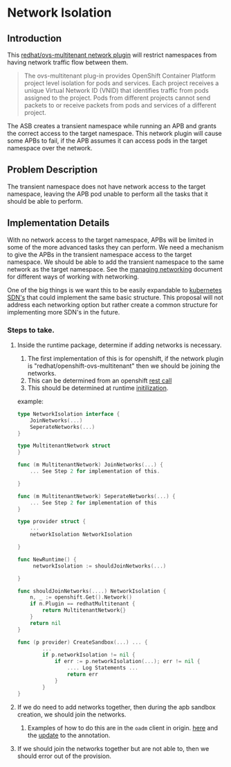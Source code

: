 # Network Isolation

## Introduction
This [redhat/ovs-multitenant network plugin](https://docs.openshift.com/container-platform/3.6/architecture/additional_concepts/sdn.html#architecture-additional-concepts-sdn) will restrict namespaces from having network traffic flow between them. 

> The ovs-multitenant plug-in provides OpenShift Container Platform project level isolation for pods and services. Each project receives a unique Virtual Network ID (VNID) that identifies traffic from pods assigned to the project. Pods from different projects cannot send packets to or receive packets from pods and services of a different project.

The ASB creates a transient namespace while running an APB and grants the correct access to the target namespace. This network plugin will cause some APBs to fail, if the APB assumes it can access pods in the target namespace over the network.

## Problem Description
The transient namespace does not have network access to the target namespace, leaving the APB pod unable to perform all the tasks that it should be able to perform.

## Implementation Details
With no network access to the target namespace, APBs will be limited in some of the more advanced tasks they can perform. We need a mechanism to give the APBs in the transient namespace access to the target namespace. We should be able to add the transient namespace to the same network as the target namespace. See the [managing networking](https://docs.openshift.com/container-platform/3.6/admin_guide/managing_networking.html) document for different ways of working with networking.

One of the big things is we want this to be easily expandable to [kubernetes SDN's](https://kubernetes.io/docs/concepts/cluster-administration/networking) that could implement the same basic structure. This proposal will not address each networking option but rather create a common structure for implementing more SDN's in the future.


### Steps to take.
1. Inside the runtime package, determine if adding networks is necessary.
    1. The first implementation of this is for openshift, if the network plugin is "redhat/openshift-ovs-multitenant" then we should be joining the networks. 
    2. This can be determined from an openshift [rest call](https://github.com/openshift/origin/blob/1f270ca122306656b228faa92bc71d2136e0f97a/pkg/oc/admin/network/project_options.go#L90)
    3. This should be determined at runtime [initilization](https://github.com/openshift/ansible-service-broker/blob/master/pkg/runtime/runtime.go#L54).
    
    example:
    ```go
    type NetworkIsolation interface {
        JoinNetworks(...)
        SeperateNetworks(...)
    }

    type MultitenantNetwork struct
    }

    func (m MultitenantNetwork) JoinNetworks(...) {
        ... See Step 2 for implementation of this.

    }

    func (m MultitenantNetwork) SeperateNetworks(...) {
        ... See Step 2 for implementation of this 
    }

    type provider struct {
        ...
        networkIsolation NetworkIsolation 

    }

    func NewRuntime() {
         networkIsolation := shouldJoinNetworks(...)

    }

    func shouldJoinNetworks(....) NetworkIsolation {
        n, _ := openshift.Get().Network()
        if n.Plugin == redhatMultitenant {
            return MultitenantNetwork{} 
        }
        return nil
    }

    func (p provider) CreateSandbox(...) ... {
            ...
            if p.networkIsolation != nil {
                if err := p.networkIsolation(...); err != nil {
                    .... Log Statements ...
                    return err
                }
            }
    }
    ```
2. If we do need to add networks together, then during the apb sandbox creation, we should join the networks.
    1. Examples of how to do this are in the `oadm` client in origin. [here](https://github.com/openshift/origin/blob/1f270ca122306656b228faa92bc71d2136e0f97a/pkg/oc/admin/network/project_options.go#L157) and the [update](https://github.com/openshift/origin/blob/master/pkg/network/netid.go#L73) to the annotation.
3. If we should join the networks together but are not able to, then we should error out of the provision.
